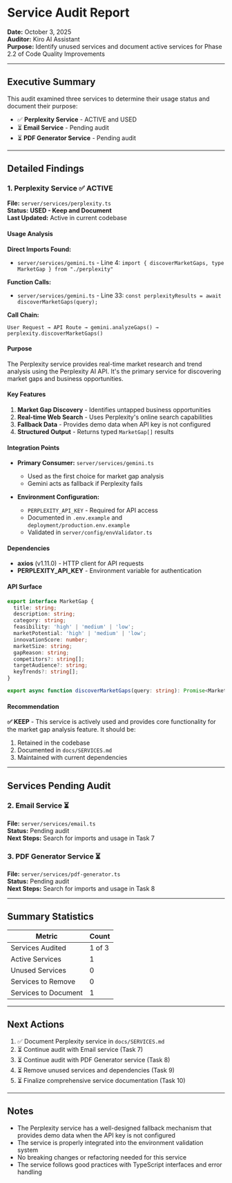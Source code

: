 # Service Audit Report

**Date:** October 3, 2025  
**Auditor:** Kiro AI Assistant  
**Purpose:** Identify unused services and document active services for Phase 2.2 of Code Quality Improvements

---

## Executive Summary

This audit examined three services to determine their usage status and document their purpose:
- ✅ **Perplexity Service** - ACTIVE and USED
- ⏳ **Email Service** - Pending audit
- ⏳ **PDF Generator Service** - Pending audit

---

## Detailed Findings

### 1. Perplexity Service ✅ ACTIVE

**File:** `server/services/perplexity.ts`  
**Status:** **USED - Keep and Document**  
**Last Updated:** Active in current codebase

#### Usage Analysis

**Direct Imports Found:**
- `server/services/gemini.ts` - Line 4: `import { discoverMarketGaps, type MarketGap } from "./perplexity"`

**Function Calls:**
- `server/services/gemini.ts` - Line 33: `const perplexityResults = await discoverMarketGaps(query);`

**Call Chain:**
```
User Request → API Route → gemini.analyzeGaps() → perplexity.discoverMarketGaps()
```

#### Purpose

The Perplexity service provides real-time market research and trend analysis using the Perplexity AI API. It's the primary service for discovering market gaps and business opportunities.

#### Key Features

1. **Market Gap Discovery** - Identifies untapped business opportunities
2. **Real-time Web Search** - Uses Perplexity's online search capabilities
3. **Fallback Data** - Provides demo data when API key is not configured
4. **Structured Output** - Returns typed `MarketGap[]` results

#### Integration Points

- **Primary Consumer:** `server/services/gemini.ts`
  - Used as the first choice for market gap analysis
  - Gemini acts as fallback if Perplexity fails
  
- **Environment Configuration:**
  - `PERPLEXITY_API_KEY` - Required for API access
  - Documented in `.env.example` and `deployment/production.env.example`
  - Validated in `server/config/envValidator.ts`

#### Dependencies

- **axios** (v1.11.0) - HTTP client for API requests
- **PERPLEXITY_API_KEY** - Environment variable for authentication

#### API Surface

```typescript
export interface MarketGap {
  title: string;
  description: string;
  category: string;
  feasibility: 'high' | 'medium' | 'low';
  marketPotential: 'high' | 'medium' | 'low';
  innovationScore: number;
  marketSize: string;
  gapReason: string;
  competitors?: string[];
  targetAudience?: string;
  keyTrends?: string[];
}

export async function discoverMarketGaps(query: string): Promise<MarketGap[]>
```

#### Recommendation

**✅ KEEP** - This service is actively used and provides core functionality for the market gap analysis feature. It should be:
1. Retained in the codebase
2. Documented in `docs/SERVICES.md`
3. Maintained with current dependencies

---

## Services Pending Audit

### 2. Email Service ⏳

**File:** `server/services/email.ts`  
**Status:** Pending audit  
**Next Steps:** Search for imports and usage in Task 7

### 3. PDF Generator Service ⏳

**File:** `server/services/pdf-generator.ts`  
**Status:** Pending audit  
**Next Steps:** Search for imports and usage in Task 8

---

## Summary Statistics

| Metric | Count |
|--------|-------|
| Services Audited | 1 of 3 |
| Active Services | 1 |
| Unused Services | 0 |
| Services to Remove | 0 |
| Services to Document | 1 |

---

## Next Actions

1. ✅ Document Perplexity service in `docs/SERVICES.md`
2. ⏳ Continue audit with Email service (Task 7)
3. ⏳ Continue audit with PDF Generator service (Task 8)
4. ⏳ Remove unused services and dependencies (Task 9)
5. ⏳ Finalize comprehensive service documentation (Task 10)

---

## Notes

- The Perplexity service has a well-designed fallback mechanism that provides demo data when the API key is not configured
- The service is properly integrated into the environment validation system
- No breaking changes or refactoring needed for this service
- The service follows good practices with TypeScript interfaces and error handling

